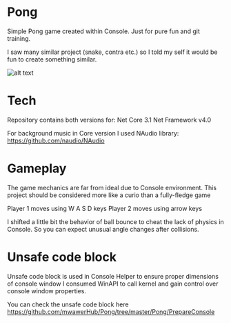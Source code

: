 
# Pong

Simple Pong game created within Console. Just for pure fun and git training.

I saw many similar project (snake, contra etc.) so I told my self it would be fun to create something similar.

![alt text](https://https://github.com/mwawerHub/Pong/blob/master/pong.png "Pong")

# Tech

Repository contains both versions for:
	Net Core 3.1
	Net Framework v4.0
	
For background music in Core version I used NAudio library: https://github.com/naudio/NAudio

# Gameplay

The game mechanics are far from ideal due to Console environment. 
This project should be considered more like a curio than a fully-fledge game

Player 1 moves using W A S D keys
Player 2 moves using arrow keys

I shifted a little bit the behavior of ball bounce to cheat the lack of physics in Console.
So you can expect unusual angle changes after collisions. 

# Unsafe code block

Unsafe code block is used in Console Helper to ensure proper dimensions of console window
I consumed WinAPI to call kernel and gain control over console window properties. 

You can check the unsafe code block here https://github.com/mwawerHub/Pong/tree/master/Pong/PrepareConsole